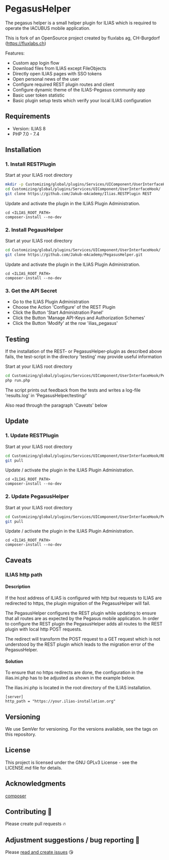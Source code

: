 # PegasusHelper
The pegasus helper is a small helper plugin for ILIAS which is required to
operate the IACUBUS mobile application.

This is fork of an OpenSource project created by fluxlabs ag, CH-Burgdorf (https://fluxlabs.ch)

Features:
- Custom app login flow
- Download files from ILIAS except FileObjects
- Directly open ILIAS pages with SSO tokens
- Open personal news of the user
- Configure required REST plugin routes and client
- Configure dynamic theme of the ILIAS-Pegasus community app
- Basic user token statistic
- Basic plugin setup tests which verify your local ILIAS configuration

## Requirements
* Version: ILIAS 8
* PHP 7.0 - 7.4

## Installation

### 1. Install RESTPlugin
Start at your ILIAS root directory 
```bash
mkdir -p Customizing/global/plugins/Services/UIComponent/UserInterfaceHook/  
cd Customizing/global/plugins/Services/UIComponent/UserInterfaceHook/  
git clone https://github.com/Jakub-eAcademy/Ilias.RESTPlugin REST
```  
Update and activate the plugin in the ILIAS Plugin Administration.
```
cd <ILIAS_ROOT_PATH>
composer-install --no-dev
```

### 2. Install PegausHelper
Start at your ILIAS root directory 
```bash
cd Customizing/global/plugins/Services/UIComponent/UserInterfaceHook/  
git clone https://github.com/Jakub-eAcademy/PegasusHelper.git
```
Update and activate the plugin in the ILIAS Plugin Administration.
```
cd <ILIAS_ROOT_PATH>
composer-install --no-dev
```

### 3. Get the API Secret  
- Go to the ILIAS Plugin Administration  
- Choose the Action 'Configure' of the REST Plugin  
- Click the Button 'Start Administration Panel'  
- Click the Button 'Manage API-Keys and Authorization Schemes'  
- Click the Button 'Modify' at the row 'ilias_pegasus'  

## Testing
If the installation of the REST- or PegasusHelper-plugin as described above fails, the test-script in the directory 'testing' may provide useful information

Start at your ILIAS root directory
```bash
cd Customizing/global/plugins/Services/UIComponent/UserInterfaceHook/PegasusHelper/testing/
php run.php
```
The script prints out feedback from the tests and writes a log-file 'results.log' in 'PegasusHelper/testing/'

Also read through the paragraph 'Caveats' below

## Update

### 1. Update RESTPlugin
Start at your ILIAS root directory
```bash
cd Customizing/global/plugins/Services/UIComponent/UserInterfaceHook/REST
git pull
```
Update / activate the plugin in the ILIAS Plugin Administration.
```
cd <ILIAS_ROOT_PATH>
composer-install --no-dev
```

### 2. Update PegasusHelper
Start at your ILIAS root directory 
```bash
cd Customizing/global/plugins/Services/UIComponent/UserInterfaceHook/PegasusHelper
git pull
```

Update / activate the plugin in the ILIAS Plugin Administration.
```
cd <ILIAS_ROOT_PATH>
composer-install --no-dev
```

## Caveats
### ILIAS http path

#### Description
If the host address of ILIAS is configured with http but requests to ILIAS are
redirected to https, the plugin migration of the PegasusHelper will fail.

The PegasusHelper configures the REST plugin while updating to ensure that all
routes are as expected by the Pegasus mobile application. In order to configure the REST
plugin the PegasusHelper adds all routes to the REST plugin with local http POST requests.

The redirect will transform the POST request to a GET request which is not understood by
the REST plugin which leads to the migration error of the PegasusHelper.

#### Solution
To ensure that no https redirects are done, the configuration in the ilias.ini.php has to
be adjusted as shown in the example below.

The ilias.ini.php is located in the root directory of the ILIAS installation.
```text
[server]
http_path = "https://your.ilias-installation.org"
```

## Versioning
We use SemVer for versioning. For the versions available, see the tags on this repository.

## License
This project is licensed under the GNU GPLv3 License - see the LICENSE.md file for details.

## Acknowledgments
[composer](https://getcomposer.org/)

## Contributing :purple_heart:
Please create pull requests :fire:

## Adjustment suggestions / bug reporting :feet:
Please [read and create issues](https://github.com/Jakub-eAcademy/PegasusHelper/issues) :kissing_heart:
